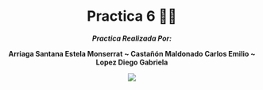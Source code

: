 <div align="center">


# **Practica 6** 📑📎

</div>



<div align="center">
<b> <em> Practica Realizada Por: </em>

<b>Arriaga Santana Estela Monserrat  ~   Castañón Maldonado Carlos Emilio  ~ Lopez Diego Gabriela

</div>




<div align="center">

[![](https://media.tenor.com/55XvMWhnXyEAAAAd/cat-dancing-gif-animated-cat-dancing.gif)](https://www.youtube.com/watch?v=cKyG1dRoDlA)

</div>
